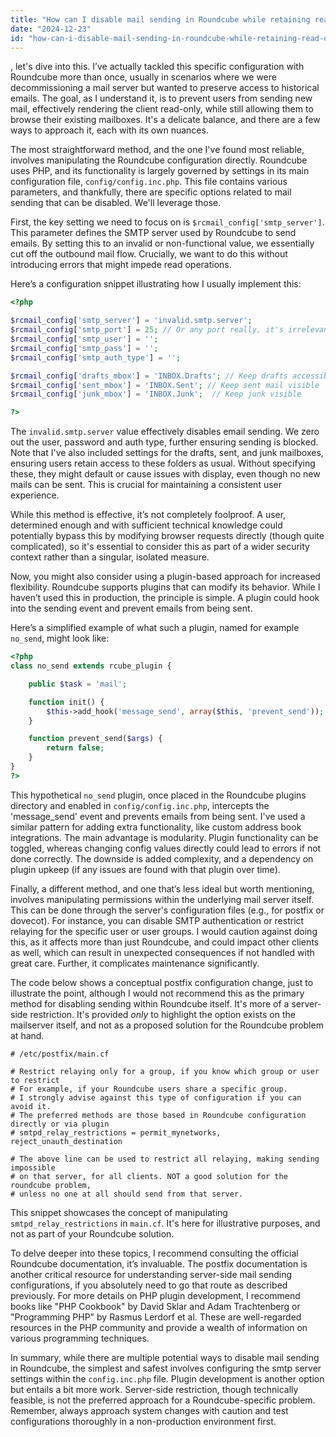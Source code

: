 ```yaml
---
title: "How can I disable mail sending in Roundcube while retaining read-only access?"
date: "2024-12-23"
id: "how-can-i-disable-mail-sending-in-roundcube-while-retaining-read-only-access"
---
```


, let's dive into this. I’ve actually tackled this specific configuration with Roundcube more than once, usually in scenarios where we were decommissioning a mail server but wanted to preserve access to historical emails. The goal, as I understand it, is to prevent users from sending new mail, effectively rendering the client read-only, while still allowing them to browse their existing mailboxes. It's a delicate balance, and there are a few ways to approach it, each with its own nuances.

The most straightforward method, and the one I've found most reliable, involves manipulating the Roundcube configuration directly. Roundcube uses PHP, and its functionality is largely governed by settings in its main configuration file, `config/config.inc.php`. This file contains various parameters, and thankfully, there are specific options related to mail sending that can be disabled. We'll leverage those.

First, the key setting we need to focus on is `$rcmail_config['smtp_server']`. This parameter defines the SMTP server used by Roundcube to send emails. By setting this to an invalid or non-functional value, we essentially cut off the outbound mail flow. Crucially, we want to do this without introducing errors that might impede read operations.

Here’s a configuration snippet illustrating how I usually implement this:

```php
<?php

$rcmail_config['smtp_server'] = 'invalid.smtp.server';
$rcmail_config['smtp_port'] = 25; // Or any port really, it's irrelevant now.
$rcmail_config['smtp_user'] = '';
$rcmail_config['smtp_pass'] = '';
$rcmail_config['smtp_auth_type'] = '';

$rcmail_config['drafts_mbox'] = 'INBOX.Drafts'; // Keep drafts accessible
$rcmail_config['sent_mbox'] = 'INBOX.Sent'; // Keep sent mail visible
$rcmail_config['junk_mbox'] = 'INBOX.Junk';  // Keep junk visible

?>
```

The `invalid.smtp.server` value effectively disables email sending. We zero out the user, password and auth type, further ensuring sending is blocked. Note that I've also included settings for the drafts, sent, and junk mailboxes, ensuring users retain access to these folders as usual. Without specifying these, they might default or cause issues with display, even though no new mails can be sent. This is crucial for maintaining a consistent user experience.

While this method is effective, it’s not completely foolproof. A user, determined enough and with sufficient technical knowledge could potentially bypass this by modifying browser requests directly (though quite complicated), so it's essential to consider this as part of a wider security context rather than a singular, isolated measure.

Now, you might also consider using a plugin-based approach for increased flexibility. Roundcube supports plugins that can modify its behavior. While I haven’t used this in production, the principle is simple. A plugin could hook into the sending event and prevent emails from being sent.

Here’s a simplified example of what such a plugin, named for example `no_send`, might look like:

```php
<?php
class no_send extends rcube_plugin {

    public $task = 'mail';

    function init() {
        $this->add_hook('message_send', array($this, 'prevent_send'));
    }

    function prevent_send($args) {
        return false;
    }
}
?>
```

This hypothetical `no_send` plugin, once placed in the Roundcube plugins directory and enabled in `config/config.inc.php`, intercepts the 'message_send' event and prevents emails from being sent. I've used a similar pattern for adding extra functionality, like custom address book integrations. The main advantage is modularity. Plugin functionality can be toggled, whereas changing config values directly could lead to errors if not done correctly. The downside is added complexity, and a dependency on plugin upkeep (if any issues are found with that plugin over time).

Finally, a different method, and one that’s less ideal but worth mentioning, involves manipulating permissions within the underlying mail server itself. This can be done through the server's configuration files (e.g., for postfix or dovecot). For instance, you can disable SMTP authentication or restrict relaying for the specific user or user groups. I would caution against doing this, as it affects more than just Roundcube, and could impact other clients as well, which can result in unexpected consequences if not handled with great care. Further, it complicates maintenance significantly.

The code below shows a conceptual postfix configuration change, just to illustrate the point, although I would not recommend this as the primary method for disabling sending within Roundcube itself. It's more of a server-side restriction. It's provided *only* to highlight the option exists on the mailserver itself, and not as a proposed solution for the Roundcube problem at hand.

```
# /etc/postfix/main.cf

# Restrict relaying only for a group, if you know which group or user to restrict
# For example, if your Roundcube users share a specific group.
# I strongly advise against this type of configuration if you can avoid it.
# The preferred methods are those based in Roundcube configuration directly or via plugin
# smtpd_relay_restrictions = permit_mynetworks, reject_unauth_destination

# The above line can be used to restrict all relaying, making sending impossible
# on that server, for all clients. NOT a good solution for the roundcube problem,
# unless no one at all should send from that server.

```

This snippet showcases the concept of manipulating `smtpd_relay_restrictions` in `main.cf`. It's here for illustrative purposes, and not as part of your Roundcube solution.

To delve deeper into these topics, I recommend consulting the official Roundcube documentation, it’s invaluable. The postfix documentation is another critical resource for understanding server-side mail sending configurations, if you absolutely need to go that route as described previously. For more details on PHP plugin development, I recommend books like "PHP Cookbook" by David Sklar and Adam Trachtenberg or "Programming PHP" by Rasmus Lerdorf et al. These are well-regarded resources in the PHP community and provide a wealth of information on various programming techniques.

In summary, while there are multiple potential ways to disable mail sending in Roundcube, the simplest and safest involves configuring the smtp server settings within the `config.inc.php` file. Plugin development is another option but entails a bit more work. Server-side restriction, though technically feasible, is not the preferred approach for a Roundcube-specific problem. Remember, always approach system changes with caution and test configurations thoroughly in a non-production environment first.
